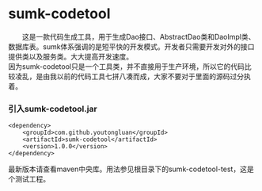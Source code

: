 # sumk-codetool
&emsp;&emsp;这是一款代码生成工具，用于生成Dao接口、AbstractDao类和DaoImpl类、数据库表。sumk体系强调的是短平快的开发模式。开发者只需要开发对外的接口提供类以及服务类。大大提高开发速度。<BR>
因为sumk-codetool只是一个工具类，并不直接用于生产环境，所以它的代码比较凌乱，是由我以前的代码工具七拼八凑而成，大家不要对于里面的源码过分执着。

### 引入sumk-codetool.jar
```
<dependency>
    <groupId>com.github.youtongluan</groupId>
    <artifactId>sumk-codetool</artifactId>
    <version>1.0.0</version>
</dependency>
```
最新版本请查看maven中央库。用法参见根目录下的sumk-codetool-test，这是个测试工程。




